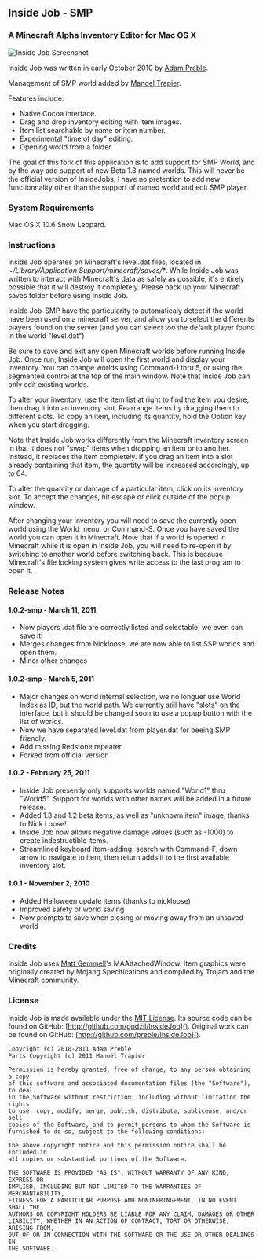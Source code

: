 ## Inside Job - SMP

### A Minecraft Alpha Inventory Editor for Mac OS X

![Inside Job Screenshot](http://godzil.net/projets/InsideJobs/InsideJobs-SMP.png)

Inside Job was written in early October 2010 by [Adam Preble](http://adampreble.net).

Management of SMP world added by [Manoel Trapier](http://www.godzil.net).

Features include:

- Native Cocoa interface.
- Drag and drop inventory editing with item images.
- Item list searchable by name or item number.
- Experimental "time of day" editing.
- Opening world from a folder

The goal of this fork of this application is to add support for SMP World, and by the way add support of new Beta 1.3 named worlds. This will never be the official version of InsideJobs, I have no pretention to add new functionnality other than the support of named world and edit SMP player.

### System Requirements

Mac OS X 10.6 Snow Leopard.

### Instructions

Inside Job operates on Minecraft's level.dat files, located in _~/Library/Application Support/minecraft/saves/*_.  While Inside Job was written to interact with Minecraft's data as safely as possible, it's entirely possible that it will destroy it completely.  Please back up your Minecraft saves folder before using Inside Job.

Inside Job-SMP have the particularity to automaticaly detect if the world have been used on a minecraft server, and allow you to select the differents players found on the server (and you can select too the default player found in the world "level.dat")

Be sure to save and exit any open Minecraft worlds before running Inside Job.  Once run, Inside Job will open the first world and display your inventory.  You can change worlds using Command-1 thru 5, or using the segmented control at the top of the main window.  Note that Inside Job can only edit existing worlds.

To alter your inventory, use the item list at right to find the item you desire, then drag it into an  inventory slot.  Rearrange items by dragging them to different slots.  To copy an item, including its quantity, hold the Option key when you start dragging.

Note that Inside Job works differently from the Minecraft inventory screen in that it does not "swap" items when dropping an item onto another.  Instead, it replaces the item completely.  If you drag an item into a slot already containing that item, the quantity will be increased accordingly, up to 64.

To alter the quantity or damage of a particular item, click on its inventory slot.  To accept the changes, hit escape or click outside of the popup window.

After changing your inventory you will need to save the currently open world using the World menu, or Command-S.  Once you have saved the world you can open it in Minecraft.  Note that if a world is opened in Minecraft while it is open in Inside Job, you will need to re-open it by switching to another world before switching back.  This is because Minecraft's file locking system gives write access to the last program to open it.

### Release Notes

#### 1.0.2-smp - March 11, 2011

- Now players .dat file are correctly listed and selectable, we even can save it!
- Merges changes from Nickloose, we are now able to list SSP worlds and open them.
- Minor other changes

#### 1.0.2-smp - March 5, 2011

- Major changes on world internal selection, we no longuer use World Index as ID, but the world path. We currently still have "slots" on the interface, but it should be changed soon to use a popup button with the list of worlds.
- Now we have separated level.dat from player.dat for beeing SMP friendly.
- Add missing Redstone repeater
- Forked from official version

#### 1.0.2 - February 25, 2011

- Inside Job presently only supports worlds named "World1" thru "World5".  Support for worlds with other names will be added in a future release.
- Added 1.3 and 1.2 beta items, as well as "unknown item" image, thanks to Nick Loose!
- Inside Job now allows negative damage values (such as -1000) to create indestructible items.
- Streamlined keyboard item-adding: search with Command-F, down arrow to navigate to item, then return adds it to the first available inventory slot.

#### 1.0.1 - November 2, 2010

- Added Halloween update items (thanks to nickloose)
- Improved safety of world saving
- Now prompts to save when closing or moving away from an unsaved world

### Credits

Inside Job uses [Matt Gemmell](http://mattgemmell.com/)'s MAAttachedWindow.  Item graphics were originally created by Mojang Specifications and compiled by Trojam and the Minecraft community.

### License

Inside Job is made available under the [MIT License](http://www.opensource.org/licenses/mit-license.html).  Its source code can be found on GitHub: [http://github.com/godzil/InsideJob](). Original work can be found on GitHub: [http://github.com/preble/InsideJob]().

    Copyright (c) 2010-2011 Adam Preble
    Parts Copyright (c) 2011 Manoël Trapier

	Permission is hereby granted, free of charge, to any person obtaining a copy
	of this software and associated documentation files (the "Software"), to deal
	in the Software without restriction, including without limitation the rights
	to use, copy, modify, merge, publish, distribute, sublicense, and/or sell
	copies of the Software, and to permit persons to whom the Software is
	furnished to do so, subject to the following conditions:

	The above copyright notice and this permission notice shall be included in
	all copies or substantial portions of the Software.

	THE SOFTWARE IS PROVIDED "AS IS", WITHOUT WARRANTY OF ANY KIND, EXPRESS OR
	IMPLIED, INCLUDING BUT NOT LIMITED TO THE WARRANTIES OF MERCHANTABILITY,
	FITNESS FOR A PARTICULAR PURPOSE AND NONINFRINGEMENT. IN NO EVENT SHALL THE
	AUTHORS OR COPYRIGHT HOLDERS BE LIABLE FOR ANY CLAIM, DAMAGES OR OTHER
	LIABILITY, WHETHER IN AN ACTION OF CONTRACT, TORT OR OTHERWISE, ARISING FROM,
	OUT OF OR IN CONNECTION WITH THE SOFTWARE OR THE USE OR OTHER DEALINGS IN
	THE SOFTWARE.
